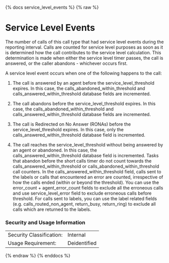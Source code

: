 {% docs service_level_events %}
{% raw %}

<a name="service_level_events"></a>
# Service Level Events
The number of calls of this call type that had service level events 
during the reporting interval. Calls are counted for service level purposes as soon as
it is determined how the call contributes to the service level calculation. This
determination is made when either the service level timer passes, the call is answered,
or the caller abandons - whichever occurs first.

A service level event occurs when one of the following
happens to the call:

1. The call is answered by an agent before the service_level_threshold expires. In this case,
the calls_abandoned_within_threshold and calls_answered_within_threshold database
fields are incremented.

2. The call abandons before the service_level_threshold expires. In this case, the
calls_abandoned_within_threshold and calls_answered_within_threshold database fields are
incremented.

3. The call is Redirected on No Answer (RONAs) before the service_level_threshold expires.
In this case, only the calls_answered_within_threshold database field is incremented.

4. The call reaches the service_level_threshold without being answered by an agent or
abandoned. In this case, the calls_answered_within_threshold database field is incremented.
Tasks that abandon before the short calls timer do not count towards the
calls_answered_within_threshold or calls_abandoned_within_threshold call counters.
In the calls_answered_within_threshold field, calls sent to the labels or calls that
encountered an error are counted, irrespective of how the calls ended (within or beyond
the threshold). You can use the error_count + agent_error_count fields to exclude all the
erroneous calls and use service_level_error field to exclude erroneous calls before
threshold. For calls sent to labels, you can use the label related fields 
(e.g. calls_routed_non_agent, return_busy, return_ring) to exclude all calls which
are returned to the labels.

### Security and Usage Information
|     |     |
| --- | --- |
| Security Classification: | Internal |
| Usage Requirement:       | Deidentified |

{% endraw %}
{% enddocs %}

